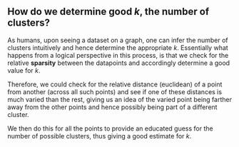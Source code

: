 ## How do we determine good _k_, the number of clusters?

As humans, upon seeing a dataset on a graph, one can infer the number of clusters intuitively and hence determine the appropriate _k_. Essentially what happens from a logical perspective in this process, is that we check for the relative **sparsity** between the datapoints and accordingly determine a good value for _k_.

Therefore, we could check for the relative distance (euclidean) of a point from another (across all such points) and see if one of these distances is much varied than the rest, giving us an idea of the varied point being farther away from the other points and hence possibly being part of a different cluster.

We then do this for all the points to provide an educated guess for the number of possible clusters, thus giving a good estimate for _k_.
